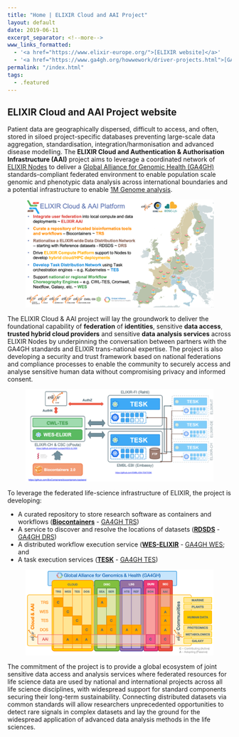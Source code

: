 ```yaml
---
title: "Home | ELIXIR Cloud and AAI Project"
layout: default
date: 2019-06-11
excerpt_separator: <!--more-->
www_links_formatted:
  - '<a href="https://www.elixir-europe.org/">[ELIXIR website]</a>'
  - '<a href="https://www.ga4gh.org/howwework/driver-projects.html">[GA4GH Driver Projects]</a>'
permalink: "/index.html"
tags:
  - .featured
---
```


## ELIXIR Cloud and AAI Project website

Patient data are geographically dispersed, difficult to access, and often, stored in siloed project-specific databases preventing large-scale data aggregation, standardisation, integration/harmonisation and advanced disease modelling. The **ELIXIR Cloud and Authentication & Authorisation Infrastructure (AAI)** project aims to leverage a coordinated network of [ELIXIR Nodes](https://elixir-europe.org/about-us/who-we-are/nodes) to deliver a [Global Alliance for Genomic Health (GA4GH)](https://www.ga4gh.org/) standards-compliant federated environment to enable population scale genomic and phenotypic data analysis across international boundaries and a potential infrastructure to enable [1M Genome analysis](https://ec.europa.eu/digital-single-market/en/news/towards-access-least-1-million-genomes-eu-2022-1-year).

<figure>
<img src="/assets/img/ELIXIR-Cloud-AAI.png" alt="ELIXIR Cloud and AAI"/>
</figure>

<!--more-->

The ELIXIR Cloud & AAI project will lay the groundwork to deliver the foundational capability of **federation** of __identities__, sensitive __data access__, __trusted hybrid cloud providers__ and sensitive __data analysis services__ across ELIXIR Nodes by underpinning the conversation between partners with the GA4GH standards and ELIXIR trans-national expertise. The project is also developing a security and trust framework based on national federations and compliance processes to enable the community to securely access and analyse sensitive human data without compromising privacy and informed consent.

<figure>
<img src="/assets/img/ELIXIR-Cloud-AAI-Technology-Stack.png" alt="ELIXIR Cloud and AAI Technology Stack"/>
</figure>

To leverage the federated life-science infrastructure of ELIXIR, the project is developing:
* A curated repository to store research software as containers and workflows ([**Biocontainers**](http://biocontainers.pro) - [GA4GH TRS](https://github.com/ga4gh/tool-registry-service-schemas))
* A service to discover and resolve the locations of datasets ([**RDSDS**]() - [GA4GH DRS](https://github.com/ga4gh/data-repository-service-schemas))
* A distributed workflow execution service ([**WES-ELIXIR**](https://github.com/ga4gh/tool-registry-service-schemas) - [GA4GH WES](https://github.com/ga4gh/workflow-execution-service-schemas); and
* A task execution services ([**TESK**](https://github.com/EMBL-EBI-TSI/TESK) - [GA4GH TES](https://github.com/ga4gh/task-execution-service-schemas))

<figure>
<img src="/assets/img/ELIXIR-GA4GH-Alignment.png" alt="ELIXIR :: GA4GH Alignment"/>
</figure>

The commitment of the project is to provide a global ecosystem of joint sensitive data access and analysis services where federated resources for life science data are used by national and international projects across all life science disciplines, with widespread support for standard components securing their long-term sustainability. Connecting distributed datasets via common standards will allow researchers unprecedented opportunities to detect rare signals in complex datasets and lay the ground for the widespread application of advanced data analysis methods in the life sciences.
